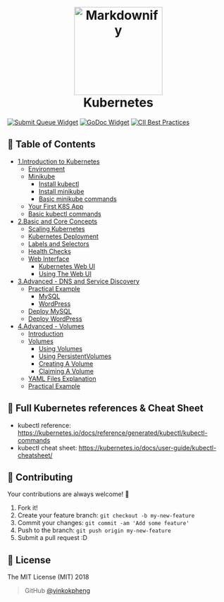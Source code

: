 <h1 align="center">
  <br>
  <a href="https://kubernetes.io/"><img src="https://avatars1.githubusercontent.com/u/13629408?s=400&v=4" alt="Markdownify" width="200"></a>
  <br>
  Kubernetes
  <br>
</h1>

[![Submit Queue Widget]][Submit Queue] [![GoDoc Widget]][GoDoc] [![CII Best Practices](https://bestpractices.coreinfrastructure.org/projects/569/badge)](https://bestpractices.coreinfrastructure.org/projects/569)

## 🚩 Table of Contents

- [1.Introduction to Kubernetes](1.Introduction%20to%20Kubernetes.md)
  - [Environment](1.Introduction%20to%20Kubernetes.md#environment)
  - [Minikube](1.Introduction%20to%20Kubernetes.md#minikube-overview)
    - [Install kubectl](1.Introduction%20to%20Kubernetes.md#install-kubectl)
    - [Install minikube](1.Introduction%20to%20Kubernetes.md#install-minikube)
    - [Basic minikube commands](1.Introduction%20to%20Kubernetes.md#basic-minikube-commands)
  - [Your First K8S App](1.Introduction%20to%20Kubernetes.md#your-first-k8s-app)
  - [Basic kubectl commands](1.Introduction%20to%20Kubernetes.md#basic-kubectl-commands)
- [2.Basic and Core Concepts](2.Basic%20and%20Core%20Concepts.md)
  - [Scaling Kubernetes](2.Basic%20and%20Core%20Concepts.md#scaling-kubernetes)
  - [Kubernetes Deployment](2.Basic%20and%20Core%20Concepts.md#kubernetes-deployment)
  - [Labels and Selectors](2.Basic%20and%20Core%20Concepts.md#labels-and-selectors)
  - [Health Checks](2.Basic%20and%20Core%20Concepts.md#health-checks)
  - [Web Interface](2.Basic%20and%20Core%20Concepts.md#web-interface)
    - [Kubernetes Web UI](2.Basic%20and%20Core%20Concepts.md#kubernetes-web-ui)
    - [Using The Web UI](2.Basic%20and%20Core%20Concepts.md#using-the-web-ui)
- [3.Advanced - DNS and Service Discovery](3.Advanced%20-%20DNS%20and%20Service%20Discovery.md)
    - [Practical Example](A3.dvanced%20-%20DNS%20and%20Service%20Discovery.md#practical-example)
      - [MySQL](3.Advanced%20-%20DNS%20and%20Service%20Discovery.md#mysql)
      - [WordPress](3.Advanced%20-%20DNS%20and%20Service%20Discovery.md#wordpress)
    - [Deploy MySQL](3.Advanced%20-%20DNS%20and%20Service%20Discovery.md#deploy-mysql)
    - [Deploy WordPress](3.Advanced%20-%20DNS%20and%20Service%20Discovery.md#deploy-wordpress)
- [4.Advanced - Volumes](4.Advanced%20-%20Volumes.md)
    - [Introduction](4.Advanced%20-%20Volumes.md#introduction)
    - [Volumes](4.Advanced%20-%20Volumes.md#volumes)
      - [Using Volumes](4.Advanced%20-%20Volumes.md#using-volumes)
      - [Using PersistentVolumes](4.Advanced%20-%20Volumes.md#using-persistentvolumes)
      - [Creating A Volume](4.Advanced%20-%20Volumes.md#creating-a-volume)
      - [Claiming A Volume](4.Advanced%20-%20Volumes.md#claiming-a-volume)
    - [YAML Files Explanation](4.Advanced%20-%20Volumes.md#yaml-files-explanation)
    - [Practical Example](4.Advanced%20-%20Volumes.md#practical-example)

## 🔖 Full Kubernetes references & Cheat Sheet
- kubectl reference: https://kubernetes.io/docs/reference/generated/kubectl/kubectl-commands
- kubectl cheat sheet: https://kubernetes.io/docs/user-guide/kubectl-cheatsheet/

## 💬 Contributing

Your contributions are always welcome! :tada:

1. Fork it!
2. Create your feature branch: `git checkout -b my-new-feature`
3. Commit your changes: `git commit -am 'Add some feature'`
4. Push to the branch: `git push origin my-new-feature`
5. Submit a pull request :D

## 📜 License

The MIT License (MIT) 2018
> GitHub [@yinkokpheng](https://github.com/yinkokpheng)

[GoDoc]: https://godoc.org/k8s.io/kubernetes
[GoDoc Widget]: https://godoc.org/k8s.io/kubernetes?status.svg
[Submit Queue]: http://submit-queue.k8s.io/#/ci
[Submit Queue Widget]: http://submit-queue.k8s.io/health.svg?v=1
